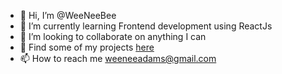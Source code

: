 - 👋 Hi, I’m @WeeNeeBee
- 🌱 I’m currently learning Frontend development using ReactJs
- 💞️ I’m looking to collaborate on anything I can
- 👀 Find some of my projects <a href = 'https://weeneebee.netlify.app'>here</a>
- 📫 How to reach me weeneeadams@gmail.com

<!---
WeeNeeBee/WeeNeeBee is a ✨ special ✨ repository because its `README.md` (this file) appears on your GitHub profile.
You can click the Preview link to take a look at your changes.
--->
